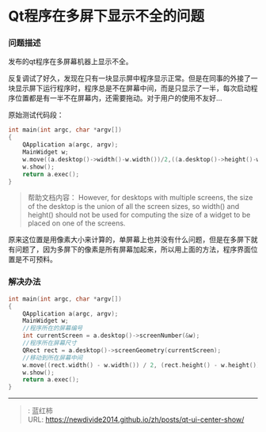 # Qt程序在多屏下显示不全的问题


### 问题描述
发布的qt程序在多屏幕机器上显示不全。

反复调试了好久，发现在只有一块显示屏中程序显示正常。但是在同事的外接了一块显示屏下运行程序时，程序总是不在屏幕中间，而是只显示了一半，每次启动程序位置都是有一半不在屏幕内，还需要拖动。对于用户的使用不友好...

原始测试代码段：
```c
int main(int argc, char *argv[])
{
    QApplication a(argc, argv);
    MainWidget w;
    w.move((a.desktop()->width()-w.width())/2,((a.desktop()->height()-w.height())/2));
    w.show();
    return a.exec();
}
```
> 帮助文档内容：
However, for desktops with multiple screens, the size of the desktop is the union of all the screen sizes, so width() and height() should not be used for computing the size of a widget to be placed on one of the screens.

原来这位置是用像素大小来计算的，单屏幕上也并没有什么问题，但是在多屏下就有问题了，因为多屏下的像素是所有屏幕加起来，所以用上面的方法，程序界面位置是不可预料。

### 解决办法

```c
int main(int argc, char *argv[])
{
    QApplication a(argc, argv);
    MainWidget w;
    //程序所在的屏幕编号
    int currentScreen = a.desktop()->screenNumber(&w);
    //程序所在屏幕尺寸
    QRect rect = a.desktop()->screenGeometry(currentScreen);
    //移动到所在屏幕中间
    w.move((rect.width() - w.width()) / 2, (rect.height() - w.height()) / 2);
    w.show();
    return a.exec();
}
```



---

> : 蓝红柿  
> URL: https://newdivide2014.github.io/zh/posts/qt-ui-center-show/  

